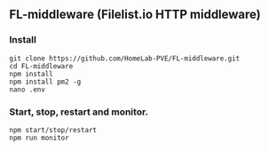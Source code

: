 ## FL-middleware (Filelist.io HTTP middleware)
### Install
```
git clone https://github.com/HomeLab-PVE/FL-middleware.git
cd FL-middleware
npm install
npm install pm2 -g
nano .env
```
### Start, stop, restart and monitor.
```
npm start/stop/restart
npm run monitor
```
